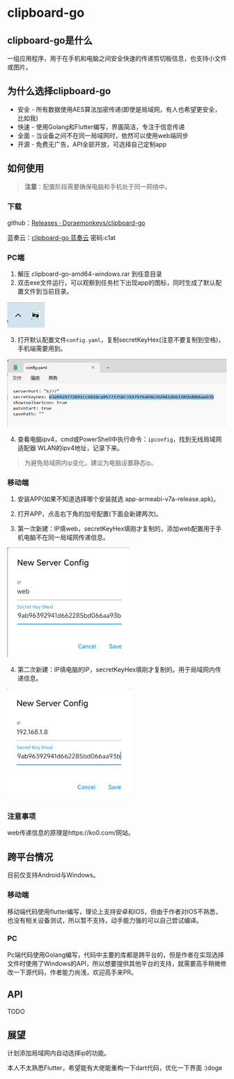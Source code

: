 # clipboard-go
## clipboard-go是什么

一组应用程序，用于在手机和电脑之间安全快速的传递剪切板信息，也支持小文件或图片。



## 为什么选择clipboard-go

- 安全 - 所有数据使用AES算法加密传递(即使是局域网，有人也希望更安全，比如我)
- 快速 - 使用Golang和Flutter编写，界面简洁，专注于信息传递
- 全面 - 当设备之间不在同一局域网时，依然可以使用web端同步
- 开源 - 免费无广告，API全部开放，可选择自己定制app



## 如何使用

> **注意**：配置阶段需要确保电脑和手机处于同一网络中。



### 下载

github：[Releases · Doraemonkeys/clipboard-go](https://github.com/Doraemonkeys/clipboard-go/releases)

蓝奏云：[clipboard-go 蓝奏云](https://wwxz.lanzouw.com/b03efpa1e) 密码:c1at



### PC端

1. 解压 clipboard-go-amd64-windows.rar 到任意目录
2. 双击exe文件运行，可以观察到任务栏下出现app的图标，同时生成了默认配置文件到当前目录。

![image-20230621192706843](https://raw.githubusercontent.com/Doraemonkeys/picture/master/1/202306212049312.png)

3. 打开默认配置文件`config.yaml`，复制secretKeyHex(注意不要复制到空格)，手机端需要用到。

<img src="https://raw.githubusercontent.com/Doraemonkeys/picture/master/1/202306212049362.png" alt="image-20230621192929505" style="zoom: 67%;" />

4. 查看电脑ipv4，cmd或PowerShell中执行命令：`ipconfig`，找到无线局域网适配器 WLAN的ipv4地址，记录下来。

> 为避免局域网内ip变化，建议为电脑设置静态ip。
>



### 移动端

1. 安装APP(如果不知道选择哪个安装就选 app-armeabi-v7a-release.apk)。
2. 打开APP，点击右下角的加号配置(下面会新建两次)。



3. 第一次新建：IP填web，secretKeyHex填刚才复制的，添加web配置用于手机电脑不在同一局域网传递信息。

<img src="https://raw.githubusercontent.com/Doraemonkeys/picture/master/1/202306212049453.png" alt="Screenshot_2023-06-21-19-38-02-706_com.example.clipboard" style="zoom:33%;" />

4. 第二次新建：IP填电脑的IP，secretKeyHex填刚才复制的。用于局域网内传递信息。

<img src="https://raw.githubusercontent.com/Doraemonkeys/picture/master/1/202306212049519.png" style="zoom: 33%;" />

### 注意事项

web传递信息的原理是https://ko0.com/网站。

## 跨平台情况

目前仅支持Android与Windows。



### 移动端

移动端代码使用flutter编写，理论上支持安卓和IOS，但由于作者对IOS不熟悉，也没有相关设备测试，所以暂不支持，动手能力强的可以自己尝试编译。



### PC

Pc端代码使用Golang编写，代码中主要的库都是跨平台的，但是作者在实现选择文件时使用了Windows的API，所以想要提供其他平台的支持，就需要高手稍微修改一下源代码，作者能力尚浅，欢迎高手来PR。



## API

TODO



## 展望

计划添加局域网内自动选择ip的功能。



本人不太熟悉Flutter，希望能有大佬能重构一下dart代码，优化一下界面 :)doge
